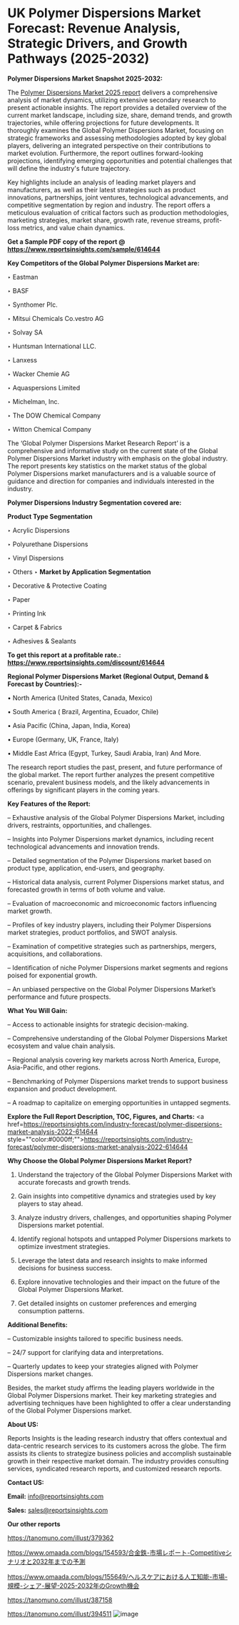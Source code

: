 # UK Polymer Dispersions Market Forecast: Revenue Analysis, Strategic Drivers, and Growth Pathways (2025-2032)

<strong>Polymer Dispersions Market Snapshot 2025-2032:</strong>

The <a href=https://www.reportsinsights.com/sample/614644>Polymer Dispersions Market 2025 report</a> delivers a comprehensive analysis of market dynamics, utilizing extensive secondary research to present actionable insights. The report provides a detailed overview of the current market landscape, including size, share, demand trends, and growth trajectories, while offering projections for future developments. It thoroughly examines the Global Polymer Dispersions Market, focusing on strategic frameworks and assessing methodologies adopted by key global players, delivering an integrated perspective on their contributions to market evolution. Furthermore, the report outlines forward-looking projections, identifying emerging opportunities and potential challenges that will define the industry's future trajectory.

Key highlights include an analysis of leading market players and manufacturers, as well as their latest strategies such as product innovations, partnerships, joint ventures, technological advancements, and competitive segmentation by region and industry. The report offers a meticulous evaluation of critical factors such as production methodologies, marketing strategies, market share, growth rate, revenue streams, profit-loss metrics, and value chain dynamics.

<strong>Get a Sample PDF copy of the report @ <a href=https://www.reportsinsights.com/sample/614644 style=color:#0000ff;>https://www.reportsinsights.com/sample/614644</a></strong>

<strong>Key Competitors of the Global Polymer Dispersions Market are:</strong>

‣ Eastman

‣ BASF

‣ Synthomer Plc.

‣ Mitsui Chemicals
 Co.vestro AG

‣ Solvay SA

‣ Huntsman International LLC.

‣ Lanxess

‣ Wacker Chemie AG

‣ Aquaspersions Limited

‣ Michelman, Inc.

‣ The DOW Chemical Company

‣ Witton Chemical Company

The ‘Global Polymer Dispersions Market Research Report’ is a comprehensive and informative study on the current state of the Global Polymer Dispersions Market industry with emphasis on the global industry. The report presents key statistics on the market status of the global Polymer Dispersions market manufacturers and is a valuable source of guidance and direction for companies and individuals interested in the industry.

<strong>Polymer Dispersions Industry Segmentation covered are:</strong>

<strong>Product Type Segmentation</strong>

‣ Acrylic Dispersions

‣ Polyurethane Dispersions

‣ Vinyl Dispersions

‣ Others
‣ 
<strong>Market by Application Segmentation</strong>

‣ Decorative & Protective Coating

‣ Paper

‣ Printing Ink

‣ Carpet & Fabrics

‣ Adhesives & Sealants

<strong>To get this report at a profitable rate.: <a href=https://www.reportsinsights.com/discount/614644 style=color:#0000ff;>https://www.reportsinsights.com/discount/614644</a></strong>

<strong>Regional Polymer Dispersions Market (Regional Output, Demand &amp; Forecast by Countries):-</strong>

• North America (United States, Canada, Mexico)

• South America ( Brazil, Argentina, Ecuador, Chile)

• Asia Pacific (China, Japan, India, Korea)

• Europe (Germany, UK, France, Italy)

• Middle East Africa (Egypt, Turkey, Saudi Arabia, Iran) And More.

The research report studies the past, present, and future performance of the global market. The report further analyzes the present competitive scenario, prevalent business models, and the likely advancements in offerings by significant players in the coming years.

<strong>Key Features of the Report:</strong>

– Exhaustive analysis of the Global Polymer Dispersions Market, including drivers, restraints, opportunities, and challenges.

– Insights into Polymer Dispersions market dynamics, including recent technological advancements and innovation trends.

– Detailed segmentation of the Polymer Dispersions market based on product type, application, end-users, and geography.

– Historical data analysis, current Polymer Dispersions market status, and forecasted growth in terms of both volume and value.

– Evaluation of macroeconomic and microeconomic factors influencing market growth.

– Profiles of key industry players, including their Polymer Dispersions market strategies, product portfolios, and SWOT analysis.

– Examination of competitive strategies such as partnerships, mergers, acquisitions, and collaborations.

– Identification of niche Polymer Dispersions market segments and regions poised for exponential growth.

– An unbiased perspective on the Global Polymer Dispersions Market’s performance and future prospects.

<strong>What You Will Gain:</strong>

– Access to actionable insights for strategic decision-making.

– Comprehensive understanding of the Global Polymer Dispersions Market ecosystem and value chain analysis.

– Regional analysis covering key markets across North America, Europe, Asia-Pacific, and other regions.

– Benchmarking of Polymer Dispersions market trends to support business expansion and product development.

– A roadmap to capitalize on emerging opportunities in untapped segments.

<strong>Explore the Full Report Description, TOC, Figures, and Charts:</strong>
<a href=https://reportsinsights.com/industry-forecast/polymer-dispersions-market-analysis-2022-614644 style=""color:#0000ff;"">https://reportsinsights.com/industry-forecast/polymer-dispersions-market-analysis-2022-614644</a>

<strong>Why Choose the Global Polymer Dispersions Market Report?</strong>

1. Understand the trajectory of the Global Polymer Dispersions Market with accurate forecasts and growth trends.

2. Gain insights into competitive dynamics and strategies used by key players to stay ahead.

3. Analyze industry drivers, challenges, and opportunities shaping Polymer Dispersions market potential.

4. Identify regional hotspots and untapped Polymer Dispersions markets to optimize investment strategies.

5. Leverage the latest data and research insights to make informed decisions for business success.

6. Explore innovative technologies and their impact on the future of the Global Polymer Dispersions Market.

7. Get detailed insights on customer preferences and emerging consumption patterns.

<strong>Additional Benefits:</strong>

– Customizable insights tailored to specific business needs.

– 24/7 support for clarifying data and interpretations.

– Quarterly updates to keep your strategies aligned with Polymer Dispersions market changes.

Besides, the market study affirms the leading players worldwide in the Global Polymer Dispersions market. Their key marketing strategies and advertising techniques have been highlighted to offer a clear understanding of the Global Polymer Dispersions market.

<strong><strong>About US</strong>:</strong>

Reports Insights is the leading research industry that offers contextual and data-centric research services to its customers across the globe. The firm assists its clients to strategize business policies and accomplish sustainable growth in their respective market domain. The industry provides consulting services, syndicated research reports, and customized research reports.

<strong>Contact US:</strong>

<p class=><b>Email:</b> <a href=mailto:info@reportsinsights.com>info@reportsinsights.com</a></p>
<p class=><b>Sales:</b> <a href=mailto:sales@reportsinsights.com>sales@reportsinsights.com</a></p>

<strong>Our other reports</strong>

<a href=https://tanomuno.com/illust/379362>https://tanomuno.com/illust/379362</a>

<a href=https://www.omaada.com/blogs/154593/合金鉄-市場レポート-Competitiveシナリオと2032年までの予測>https://www.omaada.com/blogs/154593/合金鉄-市場レポート-Competitiveシナリオと2032年までの予測</a>

<a href=https://www.omaada.com/blogs/155649/ヘルスケアにおける人工知能-市場-規模-シェア-展望-2025-2032年のGrowth機会>https://www.omaada.com/blogs/155649/ヘルスケアにおける人工知能-市場-規模-シェア-展望-2025-2032年のGrowth機会</a>

<a href=https://tanomuno.com/illust/387158>https://tanomuno.com/illust/387158</a>

<a href=https://tanomuno.com/illust/394511>https://tanomuno.com/illust/394511</a>
![image](https://github.com/user-attachments/assets/b5e299bf-cadf-46c8-84cb-9a04b2506148)
